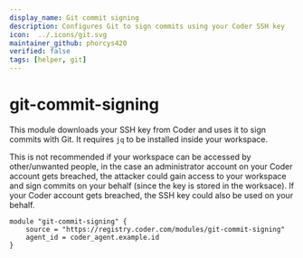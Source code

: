 ```yaml
---
display_name: Git commit signing
description: Configures Git to sign commits using your Coder SSH key
icon:  ../.icons/git.svg
maintainer_github: phorcys420
verified: false
tags: [helper, git]
---
```


# git-commit-signing

This module downloads your SSH key from Coder and uses it to sign commits with Git.
It requires `jq` to be installed inside your workspace.

This is not recommended if your workspace can be accessed by other/unwanted people, in the case an administrator account on your Coder account gets breached, the attacker could gain access to your workspace and sign commits on your behalf (since the key is stored in the worksace).
If your Coder account gets breached, the SSH key could also be used on your behalf.

```hcl
module "git-commit-signing" {
    source = "https://registry.coder.com/modules/git-commit-signing"
    agent_id = coder_agent.example.id
}
```
